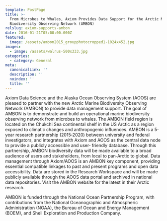 ```yaml
---
template: PostPage
title: >-
  From Microbes to Whales, Axiom Provides Data Support for the Arctic Marine
  Biodiversity Observing Network (AMBON)
relslug: axiom-supports-ambon
date: 2016-01-21T05:00:00.000Z
featured:
  image: /assets/ambon2015_groupphotocropped1-1024x452.jpg
images:
  - image: /assets/walrus-500x333.jpg
categories:
  - category: General
meta:
  canonicalLink: ''
  description: ''
  noindex: ''
  title: ''
---
```

Axiom Data Science and the Alaska Ocean Observing System (AOOS) are pleased to partner with the new Arctic Marine Biodiversity Observing Network (AMBON) to provide data management support. The goal of AMBON is to demonstrate and build an operational marine biodiversity observing network from microbes to whales. The AMBON field region is located on the Chukchi Sea continental shelf in the US Arctic as a region exposed to climatic changes and anthropogenic influences. AMBON is a 5‐year research partnership (2015‐2020) between university and federal investigators, and integrates with Axiom and AOOS as the central data node to provide a publicly accessible and user‐ friendly database. Through this partnership, AMBON biodiversity data will be made available to a broad audience of users and stakeholders, from local to pan‐Arctic to global. Data management through Axiom/AOOS is an AMBON key component, providing essential compatible linkages to past and present programs and open data accessibility. Data are stored in the Research Workspace and will be made publicly available through the AOOS data portal and archived in national data repositories. Visit the AMBON website for the latest in their Arctic research.

AMBON is funded through the National Ocean Partnership Program, with contributions from the National Oceanographic and Atmospheric Administration (NOAA), the Bureau of Ocean and Energy Management (BOEM), and Shell Exploration and Production Company.
